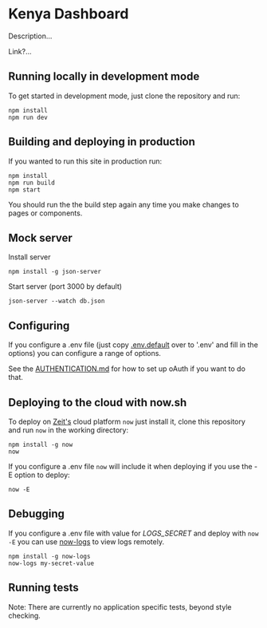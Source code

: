 # Kenya Dashboard
Description...

Link?...

## Running locally in development mode

To get started in development mode, just clone the repository and run:

    npm install
    npm run dev

## Building and deploying in production

If you wanted to run this site in production run:

    npm install
    npm run build
    npm start

You should run the the build step again any time you make changes to pages or
components.

## Mock server

Install server

    npm install -g json-server

Start server (port 3000 by default)

    json-server --watch db.json

## Configuring

If you configure a .env file (just copy [.env.default](https://github.com/Vizzuality/otp-portal/blob/master/.env.default) over to '.env' and fill in the options) you can configure a range of options.

See the [AUTHENTICATION.md](https://github.com/Vizzuality/otp-portal/blob/master/AUTHENTICATION.md) for how to set up oAuth if you want to do that.

## Deploying to the cloud with now.sh

To deploy on [Zeit's](https://zeit.co) cloud platform `now` just install it, clone this repository and run `now` in the working directory:

    npm install -g now
    now

If you configure a .env file `now` will include it when deploying if you use the -E option to deploy:

    now -E

## Debugging

If you configure a .env file with value for *LOGS_SECRET* and deploy with `now -E` you can use [now-logs](https://github.com/berzniz/now-logs) to view logs remotely.

    npm install -g now-logs
    now-logs my-secret-value

## Running tests

Note: There are currently no application specific tests, beyond style checking.
